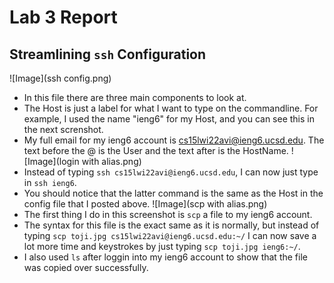 # Lab 3 Report
## Streamlining `ssh` Configuration
![Image](ssh config.png)
- In this file there are three main components to look at.
- The Host is just a label for what I want to type on the commandline. For example, I used the name "ieng6" for my Host, and you can see this in the next screnshot.
- My full email for my ieng6 account is cs15lwi22avi@ieng6.ucsd.edu. The text before the @ is the User and the text after is the HostName. 
![Image](login with alias.png)
- Instead of typing `ssh cs15lwi22avi@ieng6.ucsd.edu`, I can now just type in `ssh ieng6`.
- You should notice that the latter command is the same as the Host in the config file that I posted above.
![Image](scp with alias.png)
- The first thing I do in this screenshot is `scp` a file to my ieng6 account.
- The syntax for this file is the exact same as it is normally, but instead of typing `scp toji.jpg cs15lwi22avi@ieng6.ucsd.edu:~/` I can now save a lot more time and keystrokes by just typing `scp toji.jpg ieng6:~/`.
- I also used `ls` after loggin into my ieng6 account to show that the file was copied over successfully.